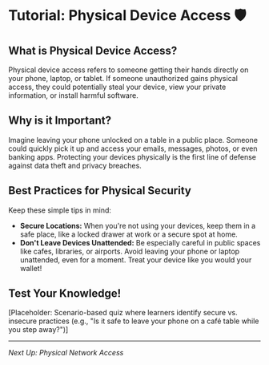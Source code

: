 # Tutorial: Physical Device Access 🛡️

## What is Physical Device Access?

Physical device access refers to someone getting their hands directly on your phone, laptop, or tablet. If someone unauthorized gains physical access, they could potentially steal your device, view your private information, or install harmful software.

## Why is it Important?

Imagine leaving your phone unlocked on a table in a public place. Someone could quickly pick it up and access your emails, messages, photos, or even banking apps. Protecting your devices physically is the first line of defense against data theft and privacy breaches.

## Best Practices for Physical Security

Keep these simple tips in mind:

*   **Secure Locations:** When you're not using your devices, keep them in a safe place, like a locked drawer at work or a secure spot at home.
*   **Don't Leave Devices Unattended:** Be especially careful in public spaces like cafes, libraries, or airports. Avoid leaving your phone or laptop unattended, even for a moment. Treat your device like you would your wallet!

## Test Your Knowledge!

[Placeholder: Scenario-based quiz where learners identify secure vs. insecure practices (e.g., "Is it safe to leave your phone on a café table while you step away?")]

---
*Next Up: Physical Network Access*